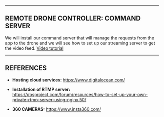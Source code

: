 ----------------
REMOTE DRONE CONTROLLER: COMMAND SERVER
----------------

We will install our command server that will manage the requests from the app to the drone and we will see how to set up our streaming server to get the video feed. [Video tutorial](https://www.youtube.com/watch?v=C6Iw0IzKYbQ)

----------
REFERENCES
----------
	
* **Hosting cloud services:** https://www.digitalocean.com/

* **Installation of RTMP server:** https://obsproject.com/forum/resources/how-to-set-up-your-own-private-rtmp-server-using-nginx.50/

* **360 CAMERAS:** https://www.insta360.com/
	



